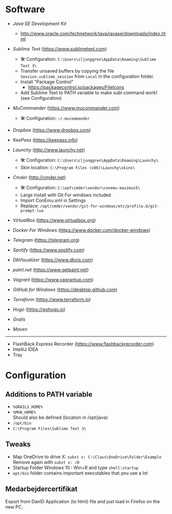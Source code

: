 # Software

* *Java SE Development Kit*
  * http://www.oracle.com/technetwork/java/javase/downloads/index.html
* *Sublime Text* (https://www.sublimetext.com)  
  * 🛠 Configuration: ```C:\Users\cljunggren\AppData\Roaming\Sublime Text 3\```
  * Transfer unsaved buffers by copying the file ```Session.sublime_session``` from ```Local``` in the configuration folder.
  * Install "Package Control"
    * https://packagecontrol.io/packages/FileIcons
  * Add Sublime Text to PATH variable to make subl command work! (see Configuration)
* *MuCommander* (https://www.mucommander.com)
  * 🛠️ Configuration: ```~/.mucommander```
* *Dropbox* (https://www.dropbox.com)
* *KeePass* (https://keepass.info)
* *Launchy* (http://www.launchy.net)
  * 🛠️ Configuration: ```C:\Users\cljunggren\AppData\Roaming\Launchy\```
  * Skin location: ```C:\Program Files (x86)\Launchy\skins\```
* *Cmder* (http://cmder.net)  
  * 🛠️ Configuration: ```C:\opt\cmder\vendor\conemu-maximus5\```
  * Large install with Git For windows included
  * Import ConEmu.xml in Settings
  * Replace: ```/opt/cmder/vendor/git-for-windows/etc/profile.d/git-prompt-lua```
* *VirtualBox* (https://www.virtualbox.org)
* *Docker For Windows* (https://www.docker.com/docker-windows)
* *Telegram* (https://telegram.org)
* *Spotify* (https://www.spotify.com)
* *DbVisualizer* (https://www.dbvis.com)
* *paint.net* (https://www.getpaint.net)
* *Vagrant* (https://www.vagrantup.com)
* *GitHub for Windows* (https://desktop.github.com)

* *Terraform* (https://www.terraform.io)
* *Hugo* (https://gohugo.io)
* *Grails*
* *Maven*

-----

* FlashBack Express Recorder (https://www.flashbackrecorder.com)
* IntelliJ IDEA
* Tray

# Configuration

## Additions to PATH variable

* ```%GRAILS_HOME%```  
* ```%MVN_HOME%```  
  Should also be defined (location in /opt/java)
* ```/opt/bin```
* ```C:\Program Files\Sublime Text 3\```

## Tweaks

* Map OneDrive to drive X: ```subst x: C:\Claus\OneDrive\Folder\Example``` Remove again with ```subst x: /D```
* Startup Folder Windows 10 : Win+R and type ```shell:startup```
* ```opt/bin``` folder contains important executables that you use a lot

## Medarbejdercertifikat

Export from DanID Application (to html) file and just load in Firefox on the new PC.
